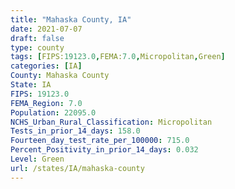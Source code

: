 ```yaml
---
title: "Mahaska County, IA"
date: 2021-07-07
draft: false
type: county
tags: [FIPS:19123.0,FEMA:7.0,Micropolitan,Green]
categories: [IA]
County: Mahaska County
State: IA
FIPS: 19123.0
FEMA_Region: 7.0
Population: 22095.0
NCHS_Urban_Rural_Classification: Micropolitan
Tests_in_prior_14_days: 158.0
Fourteen_day_test_rate_per_100000: 715.0
Percent_Positivity_in_prior_14_days: 0.032
Level: Green
url: /states/IA/mahaska-county
---
```



